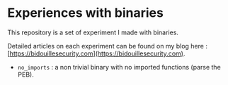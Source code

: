 # Experiences with binaries

This repository is a set of experiment I made with binaries.

Detailed articles on each experiment can be found on my blog here : [https://bidouillesecurity.com](https://bidouillesecurity.com).


 * `no_imports` : a non trivial binary with no imported functions (parse the PEB).


